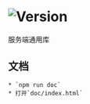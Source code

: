 # ![Version](https://img.shields.io/badge/version-15.227.73-green.svg)

服务端通用库

## 文档
    * `npm run doc`
    * 打开`doc/index.html`